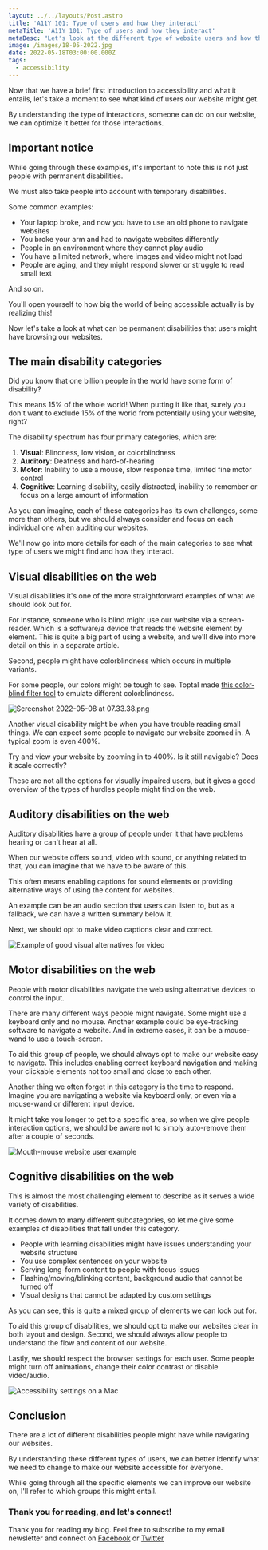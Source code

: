 ```yaml
---
layout: ../../layouts/Post.astro
title: 'A11Y 101: Type of users and how they interact'
metaTitle: 'A11Y 101: Type of users and how they interact'
metaDesc: "Let's look at the different type of website users and how they interact"
image: /images/18-05-2022.jpg
date: 2022-05-18T03:00:00.000Z
tags:
  - accessibility
---
```


Now that we have a brief first introduction to accessibility and what it entails, let's take a moment to see what kind of users our website might get.

By understanding the type of interactions, someone can do on our website, we can optimize it better for those interactions.

## Important notice

While going through these examples, it's important to note this is not just people with permanent disabilities.

We must also take people into account with temporary disabilities.

Some common examples:

- Your laptop broke, and now you have to use an old phone to navigate websites
- You broke your arm and had to navigate websites differently
- People in an environment where they cannot play audio
- You have a limited network, where images and video might not load
- People are aging, and they might respond slower or struggle to read small text

And so on.

You'll open yourself to how big the world of being accessible actually is by realizing this!

Now let's take a look at what can be permanent disabilities that users might have browsing our websites.

## The main disability categories

Did you know that one billion people in the world have some form of disability?

This means 15% of the whole world!
When putting it like that, surely you don't want to exclude 15% of the world from potentially using your website, right?

The disability spectrum has four primary categories, which are:

1.  **Visual**: Blindness, low vision, or colorblindness
2.  **Auditory**: Deafness and hard-of-hearing
3.  **Motor**: Inability to use a mouse, slow response time, limited fine motor control
4.  **Cognitive**: Learning disability, easily distracted, inability to remember or focus on a large amount of information

As you can imagine, each of these categories has its own challenges, some more than others, but we should always consider and focus on each individual one when auditing our websites.

We'll now go into more details for each of the main categories to see what type of users we might find and how they interact.

## Visual disabilities on the web

Visual disabilities it's one of the more straightforward examples of what we should look out for.

For instance, someone who is blind might use our website via a screen-reader. Which is a software/a device that reads the website element by element.
This is quite a big part of using a website, and we'll dive into more detail on this in a separate article.

Second, people might have colorblindness which occurs in multiple variants.

For some people, our colors might be tough to see.
Toptal made [this color-blind filter tool](https://www.toptal.com/designers/colorfilter) to emulate different colorblindness.

![Screenshot 2022-05-08 at 07.33.38.png](https://cdn.hashnode.com/res/hashnode/image/upload/v1651988030726/e8sqNPxPu.png)

Another visual disability might be when you have trouble reading small things.
We can expect some people to navigate our website zoomed in. A typical zoom is even 400%.

Try and view your website by zooming in to 400%. Is it still navigable? Does it scale correctly?

These are not all the options for visually impaired users, but it gives a good overview of the types of hurdles people might find on the web.

## Auditory disabilities on the web

Auditory disabilities have a group of people under it that have problems hearing or can't hear at all.

When our website offers sound, video with sound, or anything related to that, you can imagine that we have to be aware of this.

This often means enabling captions for sound elements or providing alternative ways of using the content for websites.

An example can be an audio section that users can listen to, but as a fallback, we can have a written summary below it.

Next, we should opt to make video captions clear and correct.

![Example of good visual alternatives for video](https://cdn.hashnode.com/res/hashnode/image/upload/v1651988507018/pupc6Qu6B.png)

## Motor disabilities on the web

People with motor disabilities navigate the web using alternative devices to control the input.

There are many different ways people might navigate. Some might use a keyboard only and no mouse.
Another example could be eye-tracking software to navigate a website.
And in extreme cases, it can be a mouse-wand to use a touch-screen.

To aid this group of people, we should always opt to make our website easy to navigate.
This includes enabling correct keyboard navigation and making your clickable elements not too small and close to each other.

Another thing we often forget in this category is the time to respond.
Imagine you are navigating a website via keyboard only, or even via a mouse-wand or different input device.

It might take you longer to get to a specific area, so when we give people interaction options, we should be aware not to simply auto-remove them after a couple of seconds.

![Mouth-mouse website user example](https://cdn.hashnode.com/res/hashnode/image/upload/v1651988911359/J4o59aAZZ.jpeg)

## Cognitive disabilities on the web

This is almost the most challenging element to describe as it serves a wide variety of disabilities.

It comes down to many different subcategories, so let me give some examples of disabilities that fall under this category.

- People with learning disabilities might have issues understanding your website structure
- You use complex sentences on your website
- Serving long-form content to people with focus issues
- Flashing/moving/blinking content, background audio that cannot be turned off
- Visual designs that cannot be adapted by custom settings

As you can see, this is quite a mixed group of elements we can look out for.

To aid this group of disabilities, we should opt to make our websites clear in both layout and design.
Second, we should always allow people to understand the flow and content of our website.

Lastly, we should respect the browser settings for each user. Some people might turn off animations, change their color contrast or disable video/audio.

![Accessibility settings on a Mac](https://cdn.hashnode.com/res/hashnode/image/upload/v1651989672012/GHGC9rcrb.png)

## Conclusion

There are a lot of different disabilities people might have while navigating our websites.

By understanding these different types of users, we can better identify what we need to change to make our website accessible for everyone.

While going through all the specific elements we can improve our website on, I'll refer to which groups this might entail.

### Thank you for reading, and let's connect!

Thank you for reading my blog. Feel free to subscribe to my email newsletter and connect on [Facebook](https://www.facebook.com/DailyDevTipsBlog) or [Twitter](https://twitter.com/DailyDevTips1)
